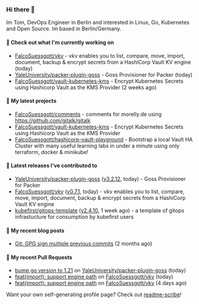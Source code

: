 ### Hi there 👋

Im Tom, DevOps Engineer in Berlin and interested in Linux, Go, Kubernetes and Open Source.
Im based in Berlin/Germany.

#### 👷 Check out what I'm currently working on

- [FalcoSuessgott/vkv](https://github.com/FalcoSuessgott/vkv) - vkv enables you to list, compare, move, import, document, backup &amp; encrypt secrets from a HashiCorp Vault KV engine (today)
- [YaleUniversity/packer-plugin-goss](https://github.com/YaleUniversity/packer-plugin-goss) - Goss Provisioner for Packer (today)
- [FalcoSuessgott/vault-kubernetes-kms](https://github.com/FalcoSuessgott/vault-kubernetes-kms) - Encrypt Kubernetes Secrets using Hashicorp Vault as the KMS Provider (2 weeks ago)

#### 🌱 My latest projects

- [FalcoSuessgott/comments](https://github.com/FalcoSuessgott/comments) - comments for morelly.de using https://github.com/gitalk/gitalk
- [FalcoSuessgott/vault-kubernetes-kms](https://github.com/FalcoSuessgott/vault-kubernetes-kms) - Encrypt Kubernetes Secrets using Hashicorp Vault as the KMS Provider
- [FalcoSuessgott/hashicorp-vault-playground](https://github.com/FalcoSuessgott/hashicorp-vault-playground) - Bootstrap a local Vault HA Cluster with many useful learning labs in under a minute using only terraform, docker &amp; minikube!

#### 🔭 Latest releases I've contributed to

- [YaleUniversity/packer-plugin-goss](https://github.com/YaleUniversity/packer-plugin-goss) ([v3.2.12](https://github.com/YaleUniversity/packer-plugin-goss/releases/tag/v3.2.12), today) - Goss Provisioner for Packer
- [FalcoSuessgott/vkv](https://github.com/FalcoSuessgott/vkv) ([v0.7.1](https://github.com/FalcoSuessgott/vkv/releases/tag/v0.7.1), today) - vkv enables you to list, compare, move, import, document, backup &amp; encrypt secrets from a HashiCorp Vault KV engine
- [kubefirst/gitops-template](https://github.com/kubefirst/gitops-template) ([v2.4.10](https://github.com/kubefirst/gitops-template/releases/tag/v2.4.10), 1 week ago) - a template of gitops infrastucture for consumption by kubefirst users

#### 📜 My recent blog posts

- [Git: GPG sign multiple previous commits](https://morelly.de/post/20240328_git_gpg_sign_commits/) (2 months ago)

#### 🔨 My recent Pull Requests

- [bump go version to 1.21](https://github.com/YaleUniversity/packer-plugin-goss/pull/99) on [YaleUniversity/packer-plugin-goss](https://github.com/YaleUniversity/packer-plugin-goss) (today)
- [feat(import): support engine path](https://github.com/FalcoSuessgott/vkv/pull/280) on [FalcoSuessgott/vkv](https://github.com/FalcoSuessgott/vkv) (today)
- [feat(import): support engine path](https://github.com/FalcoSuessgott/vkv/pull/277) on [FalcoSuessgott/vkv](https://github.com/FalcoSuessgott/vkv) (4 days ago)

Want your own self-generating profile page? Check out [readme-scribe](https://github.com/muesli/readme-scribe)!